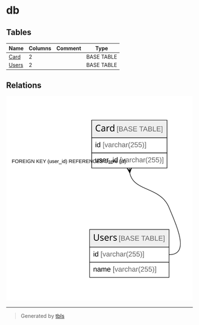 # db

## Tables

| Name | Columns | Comment | Type |
| ---- | ------- | ------- | ---- |
| [Card](Card.md) | 2 |  | BASE TABLE |
| [Users](Users.md) | 2 |  | BASE TABLE |

## Relations

![er](schema.svg)

---

> Generated by [tbls](https://github.com/k1LoW/tbls)
